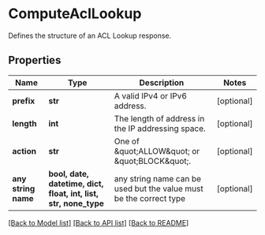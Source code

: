 # ComputeAclLookup

Defines the structure of an ACL Lookup response.

## Properties
Name | Type | Description | Notes
------------ | ------------- | ------------- | -------------
**prefix** | **str** | A valid IPv4 or IPv6 address. | [optional] 
**length** | **int** | The length of address in the IP addressing space. | [optional] 
**action** | **str** | One of \&quot;ALLOW\&quot; or \&quot;BLOCK\&quot;. | [optional] 
**any string name** | **bool, date, datetime, dict, float, int, list, str, none_type** | any string name can be used but the value must be the correct type | [optional]

[[Back to Model list]](../README.md#documentation-for-models) [[Back to API list]](../README.md#documentation-for-api-endpoints) [[Back to README]](../README.md)


